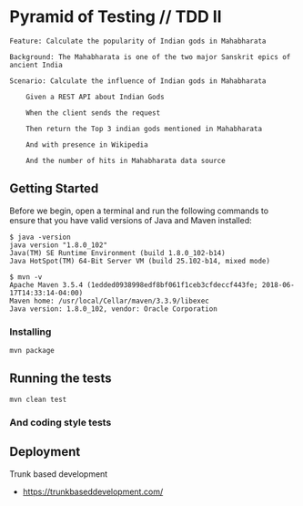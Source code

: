 
# Pyramid of Testing // TDD II

```
Feature: Calculate the popularity of Indian gods in Mahabharata

Background: The Mahabharata is one of the two major Sanskrit epics of ancient India

Scenario: Calculate the influence of Indian gods in Mahabharata

	Given a REST API about Indian Gods

	When the client sends the request

	Then return the Top 3 indian gods mentioned in Mahabharata

	And with presence in Wikipedia

	And the number of hits in Mahabharata data source
```

## Getting Started

Before we begin, open a terminal and run the following commands to ensure that you have valid versions of Java and Maven installed:
```
$ java -version
java version "1.8.0_102"
Java(TM) SE Runtime Environment (build 1.8.0_102-b14)
Java HotSpot(TM) 64-Bit Server VM (build 25.102-b14, mixed mode)
```

```
$ mvn -v
Apache Maven 3.5.4 (1edded0938998edf8bf061f1ceb3cfdeccf443fe; 2018-06-17T14:33:14-04:00)
Maven home: /usr/local/Cellar/maven/3.3.9/libexec
Java version: 1.8.0_102, vendor: Oracle Corporation
```

### Installing

```
mvn package
```


## Running the tests

```
mvn clean test
```


### And coding style tests


## Deployment

Trunk based development

* https://trunkbaseddevelopment.com/
